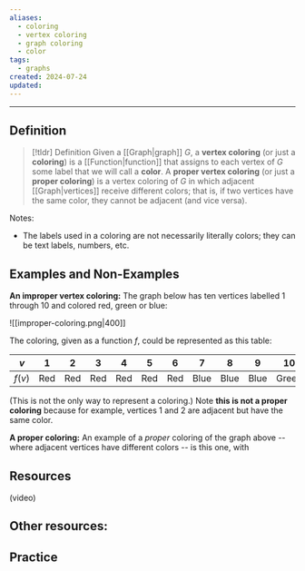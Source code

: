 ```yaml
---
aliases:
  - coloring
  - vertex coloring
  - graph coloring
  - color
tags:
  - graphs
created: 2024-07-24
updated:
---
```

---
## Definition 

> [!tldr] Definition
> Given a [[Graph|graph]] $G$, a **vertex coloring** (or just a **coloring**) is a [[Function|function]] that assigns to each vertex of $G$ some label that we will call a **color**. A **proper vertex coloring** (or just a **proper coloring**) is a vertex coloring of $G$ in which adjacent [[Graph|vertices]] receive different colors; that is, if two vertices have the same color, they cannot be adjacent (and vice versa). 

Notes: 
- The labels used in a coloring are not necessarily literally colors; they can be text labels, numbers, etc. 

## Examples and Non-Examples

**An improper vertex coloring:** The graph below has ten vertices labelled 1 through 10 and colored red, green or blue:

![[improper-coloring.png|400]]

The coloring, given as a function $f$, could be represented as this table: 

|  $v$   | 1   | 2   | 3   | 4   | 5   | 6   | 7    | 8    | 9    | 10    |
| :----: | --- | --- | --- | --- | --- | --- | ---- | ---- | ---- | ----- |
| $f(v)$ | Red | Red | Red | Red | Red | Red | Blue | Blue | Blue | Green |
 
(This is not the only way to represent a coloring.) Note **this is not a proper coloring** because for example, vertices 1 and 2 are adjacent but have the same color. 

**A proper coloring:** An example of a *proper* coloring of the graph above -- where adjacent vertices have different colors -- is this one, with 


## Resources 

(video)

Other resources: 
- 

## Practice 
